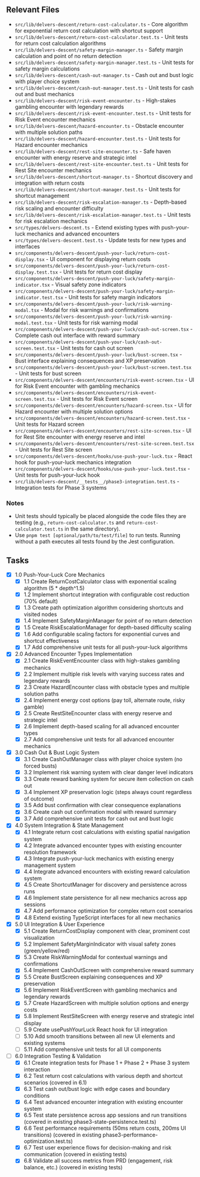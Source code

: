 ## Relevant Files

- `src/lib/delvers-descent/return-cost-calculator.ts` - Core algorithm for exponential return cost calculation with shortcut support
- `src/lib/delvers-descent/return-cost-calculator.test.ts` - Unit tests for return cost calculation algorithms
- `src/lib/delvers-descent/safety-margin-manager.ts` - Safety margin calculation and point of no return detection
- `src/lib/delvers-descent/safety-margin-manager.test.ts` - Unit tests for safety margin calculations
- `src/lib/delvers-descent/cash-out-manager.ts` - Cash out and bust logic with player choice system
- `src/lib/delvers-descent/cash-out-manager.test.ts` - Unit tests for cash out and bust mechanics
- `src/lib/delvers-descent/risk-event-encounter.ts` - High-stakes gambling encounter with legendary rewards
- `src/lib/delvers-descent/risk-event-encounter.test.ts` - Unit tests for Risk Event encounter mechanics
- `src/lib/delvers-descent/hazard-encounter.ts` - Obstacle encounter with multiple solution paths
- `src/lib/delvers-descent/hazard-encounter.test.ts` - Unit tests for Hazard encounter mechanics
- `src/lib/delvers-descent/rest-site-encounter.ts` - Safe haven encounter with energy reserve and strategic intel
- `src/lib/delvers-descent/rest-site-encounter.test.ts` - Unit tests for Rest Site encounter mechanics
- `src/lib/delvers-descent/shortcut-manager.ts` - Shortcut discovery and integration with return costs
- `src/lib/delvers-descent/shortcut-manager.test.ts` - Unit tests for shortcut management
- `src/lib/delvers-descent/risk-escalation-manager.ts` - Depth-based risk scaling and encounter difficulty
- `src/lib/delvers-descent/risk-escalation-manager.test.ts` - Unit tests for risk escalation mechanics
- `src/types/delvers-descent.ts` - Extend existing types with push-your-luck mechanics and advanced encounters
- `src/types/delvers-descent.test.ts` - Update tests for new types and interfaces
- `src/components/delvers-descent/push-your-luck/return-cost-display.tsx` - UI component for displaying return costs
- `src/components/delvers-descent/push-your-luck/return-cost-display.test.tsx` - Unit tests for return cost display
- `src/components/delvers-descent/push-your-luck/safety-margin-indicator.tsx` - Visual safety zone indicators
- `src/components/delvers-descent/push-your-luck/safety-margin-indicator.test.tsx` - Unit tests for safety margin indicators
- `src/components/delvers-descent/push-your-luck/risk-warning-modal.tsx` - Modal for risk warnings and confirmations
- `src/components/delvers-descent/push-your-luck/risk-warning-modal.test.tsx` - Unit tests for risk warning modal
- `src/components/delvers-descent/push-your-luck/cash-out-screen.tsx` - Complete cash out interface with reward summary
- `src/components/delvers-descent/push-your-luck/cash-out-screen.test.tsx` - Unit tests for cash out screen
- `src/components/delvers-descent/push-your-luck/bust-screen.tsx` - Bust interface explaining consequences and XP preservation
- `src/components/delvers-descent/push-your-luck/bust-screen.test.tsx` - Unit tests for bust screen
- `src/components/delvers-descent/encounters/risk-event-screen.tsx` - UI for Risk Event encounter with gambling mechanics
- `src/components/delvers-descent/encounters/risk-event-screen.test.tsx` - Unit tests for Risk Event screen
- `src/components/delvers-descent/encounters/hazard-screen.tsx` - UI for Hazard encounter with multiple solution options
- `src/components/delvers-descent/encounters/hazard-screen.test.tsx` - Unit tests for Hazard screen
- `src/components/delvers-descent/encounters/rest-site-screen.tsx` - UI for Rest Site encounter with energy reserve and intel
- `src/components/delvers-descent/encounters/rest-site-screen.test.tsx` - Unit tests for Rest Site screen
- `src/components/delvers-descent/hooks/use-push-your-luck.tsx` - React hook for push-your-luck mechanics integration
- `src/components/delvers-descent/hooks/use-push-your-luck.test.tsx` - Unit tests for push-your-luck hook
- `src/lib/delvers-descent/__tests__/phase3-integration.test.ts` - Integration tests for Phase 3 systems

### Notes

- Unit tests should typically be placed alongside the code files they are testing (e.g., `return-cost-calculator.ts` and `return-cost-calculator.test.ts` in the same directory).
- Use `pnpm test [optional/path/to/test/file]` to run tests. Running without a path executes all tests found by the Jest configuration.

## Tasks

- [x] 1.0 Push-Your-Luck Core Mechanics
  - [x] 1.1 Create ReturnCostCalculator class with exponential scaling algorithm (5 \* depth^1.5)
  - [x] 1.2 Implement shortcut integration with configurable cost reduction (70% default)
  - [x] 1.3 Create path optimization algorithm considering shortcuts and visited nodes
  - [x] 1.4 Implement SafetyMarginManager for point of no return detection
  - [x] 1.5 Create RiskEscalationManager for depth-based difficulty scaling
  - [x] 1.6 Add configurable scaling factors for exponential curves and shortcut effectiveness
  - [x] 1.7 Add comprehensive unit tests for all push-your-luck algorithms

- [x] 2.0 Advanced Encounter Types Implementation
  - [x] 2.1 Create RiskEventEncounter class with high-stakes gambling mechanics
  - [x] 2.2 Implement multiple risk levels with varying success rates and legendary rewards
  - [x] 2.3 Create HazardEncounter class with obstacle types and multiple solution paths
  - [x] 2.4 Implement energy cost options (pay toll, alternate route, risky gamble)
  - [x] 2.5 Create RestSiteEncounter class with energy reserve and strategic intel
  - [x] 2.6 Implement depth-based scaling for all advanced encounter types
  - [x] 2.7 Add comprehensive unit tests for all advanced encounter mechanics

- [x] 3.0 Cash Out & Bust Logic System
  - [x] 3.1 Create CashOutManager class with player choice system (no forced busts)
  - [x] 3.2 Implement risk warning system with clear danger level indicators
  - [x] 3.3 Create reward banking system for secure item collection on cash out
  - [x] 3.4 Implement XP preservation logic (steps always count regardless of outcome)
  - [x] 3.5 Add bust confirmation with clear consequence explanations
  - [x] 3.6 Create cash out confirmation modal with reward summary
  - [x] 3.7 Add comprehensive unit tests for cash out and bust logic

- [x] 4.0 System Integration & State Management
  - [x] 4.1 Integrate return cost calculations with existing spatial navigation system
  - [x] 4.2 Integrate advanced encounter types with existing encounter resolution framework
  - [x] 4.3 Integrate push-your-luck mechanics with existing energy management system
  - [x] 4.4 Integrate advanced encounters with existing reward calculation system
  - [x] 4.5 Create ShortcutManager for discovery and persistence across runs
  - [x] 4.6 Implement state persistence for all new mechanics across app sessions
  - [x] 4.7 Add performance optimization for complex return cost scenarios
  - [x] 4.8 Extend existing TypeScript interfaces for all new mechanics

- [x] 5.0 UI Integration & User Experience
  - [x] 5.1 Create ReturnCostDisplay component with clear, prominent cost visualization
  - [x] 5.2 Implement SafetyMarginIndicator with visual safety zones (green/yellow/red)
  - [x] 5.3 Create RiskWarningModal for contextual warnings and confirmations
  - [x] 5.4 Implement CashOutScreen with comprehensive reward summary
  - [x] 5.5 Create BustScreen explaining consequences and XP preservation
  - [x] 5.6 Implement RiskEventScreen with gambling mechanics and legendary rewards
  - [x] 5.7 Create HazardScreen with multiple solution options and energy costs
  - [x] 5.8 Implement RestSiteScreen with energy reserve and strategic intel display
  - [ ] 5.9 Create usePushYourLuck React hook for UI integration
  - [ ] 5.10 Add smooth transitions between all new UI elements and existing systems
  - [ ] 5.11 Add comprehensive unit tests for all UI components

- [ ] 6.0 Integration Testing & Validation
  - [x] 6.1 Create integration tests for Phase 1 + Phase 2 + Phase 3 system interaction
  - [x] 6.2 Test return cost calculations with various depth and shortcut scenarios (covered in 6.1)
  - [x] 6.3 Test cash out/bust logic with edge cases and boundary conditions
  - [x] 6.4 Test advanced encounter integration with existing encounter system
  - [x] 6.5 Test state persistence across app sessions and run transitions (covered in existing phase3-state-persistence.test.ts)
  - [x] 6.6 Test performance requirements (50ms return costs, 200ms UI transitions) (covered in existing phase3-performance-optimization.test.ts)
  - [x] 6.7 Test user experience flows for decision-making and risk communication (covered in existing tests)
  - [x] 6.8 Validate all success metrics from PRD (engagement, risk balance, etc.) (covered in existing tests)
